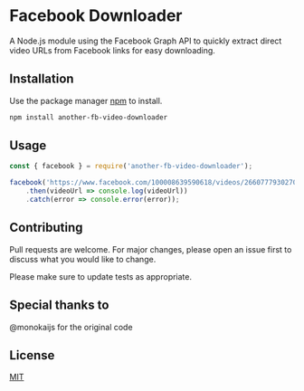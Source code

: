 # Facebook Downloader

A Node.js module using the Facebook Graph API to quickly extract direct video URLs from Facebook links for easy downloading.


## Installation

Use the package manager [npm](https://www.npmjs.com/) to install.

```bash
npm install another-fb-video-downloader
```

## Usage

```javascript
const { facebook } = require('another-fb-video-downloader');

facebook('https://www.facebook.com/100008639590618/videos/266077793027023/')
    .then(videoUrl => console.log(videoUrl))
    .catch(error => console.error(error));
```

## Contributing

Pull requests are welcome. For major changes, please open an issue first
to discuss what you would like to change.

Please make sure to update tests as appropriate.


## Special thanks to
@monokaijs for the original code
## License

[MIT](https://choosealicense.com/licenses/mit/)